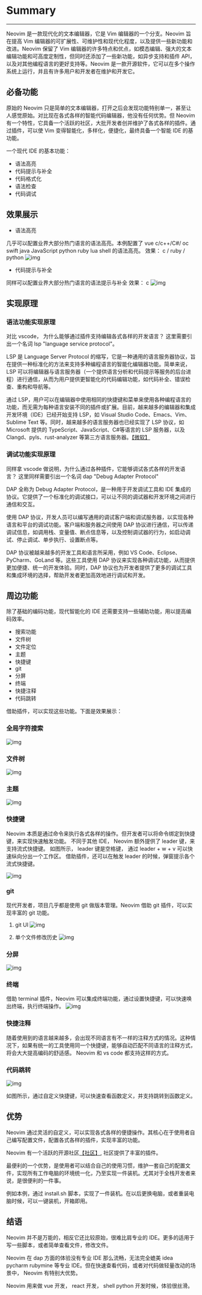 # Summary

---

Neovim 是一款现代化的文本编辑器，它是 Vim 编辑器的一个分支。Neovim 旨在提高 Vim 编辑器的可扩展性、可维护性和现代化程度，以及提供一些新功能和改进。Neovim 保留了 Vim 编辑器的许多特点和优点，如模态编辑、强大的文本编辑功能和可高度定制性，但同时还添加了一些新功能，如异步支持和插件 API，以及对其他编程语言的更好支持等。Neovim 是一款开源软件，它可以在多个操作系统上运行，并且有许多用户和开发者在维护和开发它。

## 必备功能

原始的 Neovim 只是简单的文本编辑器，打开之后会发现功能特别单一，甚至让人感觉原始。对比现在各式各样的智能代码编辑器，他没有任何优势。但 Neovim 有一个特性，它具备一个活跃的社区，大批开发者创并维护了各式各样的插件。通过插件，可以使 Vim 变得智能化，多样化，便捷化，最终具备一个智能 IDE 的基功能。

一个现代 IDE 的基本功能：

- 语法高亮
- 代码提示与补全
- 代码格式化
- 语法检查
- 代码调试

## 效果展示

- 语法高亮

几乎可以配置业界大部分热门语言的语法高亮。本例配置了 vue c/c++/C#/ oc swift java JavaScript python ruby lua shell 的语法高亮。
效果： c / ruby / python
![img](./DocResources/highlighting.png)

- 代码提示与补全

同样可以配置业界大部分热门语言的语法提示与补全
效果： c
![img](./DocResources/codeCmp.png)

## 实现原理

### 语法功能实现原理

对比 vscode， 为什么能够通过插件支持编辑各式各样的开发语言？ 这里需要引出一个名词 lsp "language service protocol"。

LSP 是 Language Server Protocol 的缩写，它是一种通用的语言服务器协议，旨在提供一种标准化的方法来支持多种编程语言的智能化编辑器功能。简单来说，LSP 可以将编辑器与语言服务器（一个提供语言分析和代码提示等服务的后台进程）进行通信，从而为用户提供更智能化的代码编辑功能，如代码补全、错误检查、重构和导航等。

通过 LSP，用户可以在编辑器中使用相同的快捷键和菜单来使用各种编程语言的功能，而无需为每种语言安装不同的插件或扩展。目前，越来越多的编辑器和集成开发环境（IDE）已经开始支持 LSP，如 Visual Studio Code、Emacs、Vim、Sublime Text 等。同时，越来越多的语言服务器也已经实现了 LSP 协议，如 Microsoft 提供的 TypeScript、JavaScript、C#等语言的 LSP 服务器，以及 Clangd、pyls、rust-analyzer 等第三方语言服务器。[【微软】](https://microsoft.github.io/language-server-protocol/)

### 调试功能实现原理

同样拿 vscode 做说明，为什么通过各种插件，它能够调试各式各样的开发语言？ 这里同样需要引出一个名词 dap "Debug Adapter Protocol"

DAP 全称为 Debug Adapter Protocol，是一种用于开发调试工具和 IDE 集成的协议。它提供了一个标准化的调试接口，可以让不同的调试器和开发环境之间进行通信和交互。

使用 DAP 协议，开发人员可以编写通用的调试客户端和调试服务器，以实现各种语言和平台的调试功能。客户端和服务器之间使用 DAP 协议进行通信，可以传递调试信息，如调用栈、变量值、断点信息等，以及控制调试器的行为，如启动调试、停止调试、单步执行、设置断点等。

DAP 协议被越来越多的开发工具和语言所采用，例如 VS Code、Eclipse、PyCharm、GoLand 等。这些工具使用 DAP 协议来实现各种调试功能，从而提供更加便捷、统一的开发体验。同时，DAP 协议也为开发者提供了更多的调试工具和集成环境的选择，帮助开发者更加高效地进行调试和开发。

## 周边功能

除了基础的编码功能，现代智能化的 IDE 还需要支持一些辅助功能，用以提高编码效率。

- 搜索功能
- 文件树
- 文件定位
- 主题
- 快捷键
- git
- 分屏
- 终端
- 快捷注释
- 代码跳转

借助插件，可以实现这些功能。下面是效果展示：

### 全局字符搜索

![img](./DocResources/findStringWorkspace.png)

### 文件树

![img](./DocResources/treeExplor.png)

### 主题

![img](./DocResources/colorScheme.png)

### 快捷键

Neovim 本质是通过命令来执行各式各样的操作。但开发者可以将命令绑定到快捷键，来实现快速触发功能。
不同于其他 IDE， Neovim 额外提供了 leader 键，来支持流式快捷键。 如图所示， leader 键是空格键， 通过 leader + w + v 可以快速纵向分出一个工作区。
借助插件，还可以在触发 leader 的时候，弹窗提示各个流式快捷键。

![img](./DocResources/keymap.png)

### git

现代开发者，项目几乎都是使用 git 做版本管理。Neovim 借助 git 插件，可以实现丰富的 git 功能。

1. git UI
   ![img](./DocResources/lazygit.png)

2. 单个文件修改历史
   ![img](./DocResources/fileHistory.png)

### 分屏

![img](./DocResources/splitWindow.png)

### 终端

借助 terminal 插件，Neovim 可以集成终端功能，通过设置快捷键，可以快速唤出终端，执行终端操作。
![img](./DocResources/terminal.png)

### 快捷注释

随着使用到的语言越来越多，会出现不同语言有不一样的注释方式的情况。这种情况下，如果有统一的工具使用同一个快捷键，能够自动匹配不同语言的注释方式，将会大大提高编码的舒适感。 Neovim 和 vs code 都支持这样的方式。

### 代码跳转

![img](./DocResources/codeDefine.png)

如图所示，通过自定义快捷键，可以快速查看函数定义，并支持跳转到函数定义。

## 优势

Neovim 通过灵活的自定义，可以实现各式各样的便捷操作。其核心在于使用者自己编写配置文件，配置各式各样的插件，实现丰富的功能。

Neovim 有一个活跃的开源社区[【社区】](https://neovim.io/), 社区提供了丰富的插件。

最便利的一个优势，是使用者可以结合自己的使用习惯，维护一套自己的配置文件，实现所有工作电脑的环境统一化，乃至实现一件装机。尤其对于全栈开发者来说，是很便利的一件事。

例如本例，通过 install.sh 脚本，实现了一件装机。在以后更换电脑，或者重装电脑时候，可以一键装机，开箱即用。

## 结语

Neovim 并不是万能的，相反它还比较原始，很难比肩专业的 IDE。更多的适用于写一些脚本，或者简单查看文件，修改文件。

Neovim 在 dap 方面的体验没有专业 IDE 那么流畅，无法完全媲美 idea pycharm rubymine 等专业 IDE。但在快速查看代码，或者对代码做轻量改动的场景中， Neovim 有特别大优势。

Neovim 用来做 vue 开发， react 开发， shell python 开发时候，体验很丝滑。
